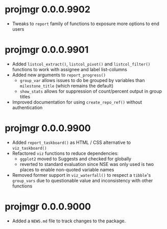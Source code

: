 # projmgr 0.0.0.9902

* Tweaks to `report` family of functions to exposure more options to end users

# projmgr 0.0.0.9901

* Added `listcol_extract()`, `listcol_pivot()` and `listcol_filter()` functions to work with assignee and label list-columns
* Added new arguments to `report_progress()` 
    - `group_var` allows issues to do be grouped by variables than `milestone_title` (which remains the default)
    - `show_stats` allows for suppression of count/percent output in group titles
* Improved documentation for using `create_repo_ref()` without authentication

# projmgr 0.0.0.9900

* Added `report_taskboard()` as HTML / CSS alternative to `viz_taskboard()`
* Refactored `viz` functions to reduce dependencies:
    - `ggplot2` moved to Suggests and checked for globally
    - reverted to standard evaluation since NSE was only used is two places to enable non-quoted variable names
* Removed former support in `viz_waterfall()` to respect a `tibble`'s `group_vars` due to questionable value and inconsistency with other functions    
    
# projmgr 0.0.0.9000

* Added a `NEWS.md` file to track changes to the package.



